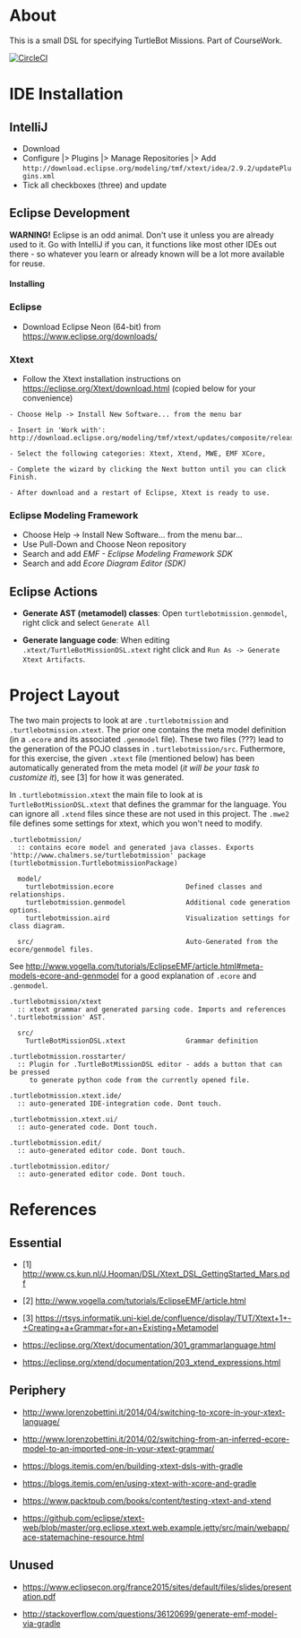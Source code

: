 About
=====
This is a small DSL for specifying TurtleBot Missions. Part of CourseWork.

[![CircleCI](https://circleci.com/gh/lindwaltz/course_se17_robotdsl.svg?style=svg)](https://circleci.com/gh/lindwaltz/course_se17_robotdsl)

IDE Installation
================

IntelliJ
--------

- Download
- Configure |> Plugins |> Manage Repositories |> Add
  `http://download.eclipse.org/modeling/tmf/xtext/idea/2.9.2/updatePlugins.xml`
- Tick all checkboxes (three) and update

Eclipse Development
-------------------
**WARNING!** Eclipse is an odd animal. Don't use it unless you are already used to it. Go with IntelliJ if you can, it functions like most other IDEs out there - so whatever you learn or already known will be a lot more available for reuse.

#### Installing

### Eclipse
* Download Eclipse Neon (64-bit) from https://www.eclipse.org/downloads/

### Xtext

- Follow the Xtext installation instructions on https://eclipse.org/Xtext/download.html (copied below for your convenience)

```
- Choose Help -> Install New Software... from the menu bar

- Insert in 'Work with': http://download.eclipse.org/modeling/tmf/xtext/updates/composite/releases/

- Select the following categories: Xtext, Xtend, MWE, EMF XCore,

- Complete the wizard by clicking the Next button until you can click Finish.

- After download and a restart of Eclipse, Xtext is ready to use.

```

### Eclipse Modeling Framework

- Choose Help -> Install New Software... from the menu bar...
- Use Pull-Down and Choose Neon repository
- Search and add *EMF - Eclipse Modeling Framework SDK*
- Search and add *Ecore Diagram Editor (SDK)*

Eclipse Actions
---------------
- **Generate AST (metamodel) classes**: Open `turtlebotmission.genmodel`, right click and select `Generate All`

- **Generate language code**: When editing `.xtext/TurtleBotMissionDSL.xtext` right click and `Run As -> Generate Xtext Artifacts`.

Project Layout
==============
The two main projects to look at are `.turtlebotmission` and `.turtlebotmission.xtext`. The prior one contains the meta model definition (in a `.ecore` and its associated `.genmodel` file). These two files (???) lead to the generation of the POJO classes in `.turtlebotmission/src`. Futhermore, for this exercise, the given `.xtext` file (mentioned below) has been automatically generated from the meta model (*it will be your task to customize it*), see [3] for how it was generated.

In `.turtlebotmission.xtext` the main file to look at is `TurtleBotMissionDSL.xtext` that defines the grammar for the language. You can ignore all `.xtend` files since these are not used in this project. The `.mwe2` file defines some settings for xtext, which you won't need to modify.

```
.turtlebotmission/
  :: contains ecore model and generated java classes. Exports 'http://www.chalmers.se/turtlebotmission' package (turtlebotmission.TurtlebotmissionPackage)

  model/
    turtlebotmission.ecore                  Defined classes and relationships.
    turtlebotmission.genmodel               Additional code generation options.
    turtlebotmission.aird                   Visualization settings for class diagram.
  
  src/                                      Auto-Generated from the ecore/genmodel files.

```

See http://www.vogella.com/tutorials/EclipseEMF/article.html#meta-models-ecore-and-genmodel for a good explanation of `.ecore` and `.genmodel`.

```
.turtlebotmission/xtext
  :: xtext grammar and generated parsing code. Imports and references '.turtlebotmission' AST.

  src/
    TurtleBotMissionDSL.xtext               Grammar definition
```

```
.turtlebotmission.rosstarter/
  :: Plugin for .TurtleBotMissionDSL editor - adds a button that can be pressed
     to generate python code from the currently opened file.
```

```
.turtlebotmission.xtext.ide/
  :: auto-generated IDE-integration code. Dont touch.
```

```
.turtlebotmission.xtext.ui/
  :: auto-generated code. Dont touch.
```

```
.turtlebotmission.edit/
  :: auto-generated editor code. Dont touch.
```

```
.turtlebotmission.editor/
  :: auto-generated editor code. Dont touch.
```

References
==========

Essential
---------
- [1] http://www.cs.kun.nl/J.Hooman/DSL/Xtext_DSL_GettingStarted_Mars.pdf

- [2] http://www.vogella.com/tutorials/EclipseEMF/article.html

- [3] https://rtsys.informatik.uni-kiel.de/confluence/display/TUT/Xtext+1+-+Creating+a+Grammar+for+an+Existing+Metamodel

- https://eclipse.org/Xtext/documentation/301_grammarlanguage.html

- https://eclipse.org/xtend/documentation/203_xtend_expressions.html

Periphery
---------
- http://www.lorenzobettini.it/2014/04/switching-to-xcore-in-your-xtext-language/

- http://www.lorenzobettini.it/2014/02/switching-from-an-inferred-ecore-model-to-an-imported-one-in-your-xtext-grammar/

- https://blogs.itemis.com/en/building-xtext-dsls-with-gradle

- https://blogs.itemis.com/en/using-xtext-with-xcore-and-gradle

- https://www.packtpub.com/books/content/testing-xtext-and-xtend

- https://github.com/eclipse/xtext-web/blob/master/org.eclipse.xtext.web.example.jetty/src/main/webapp/ace-statemachine-resource.html

Unused
------
- https://www.eclipsecon.org/france2015/sites/default/files/slides/presentation.pdf

- http://stackoverflow.com/questions/36120699/generate-emf-model-via-gradle